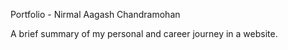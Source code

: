 Portfolio - Nirmal Aagash Chandramohan

A brief summary of my personal and career journey in a website.
